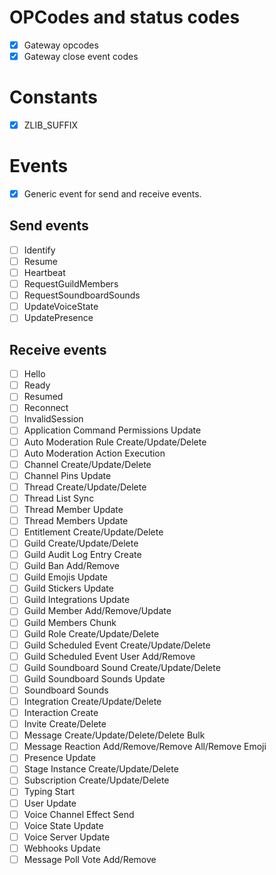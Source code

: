 # OPCodes and status codes
- [x] Gateway opcodes
- [x] Gateway close event codes

# Constants
- [x] ZLIB_SUFFIX

# Events
- [x] Generic event for send and receive events.

## Send events
- [ ] Identify
- [ ] Resume
- [ ] Heartbeat
- [ ] RequestGuildMembers
- [ ] RequestSoundboardSounds
- [ ] UpdateVoiceState
- [ ] UpdatePresence

## Receive events
- [ ] Hello
- [ ] Ready
- [ ] Resumed
- [ ] Reconnect
- [ ] InvalidSession
- [ ] Application Command Permissions Update
- [ ] Auto Moderation Rule Create/Update/Delete
- [ ] Auto Moderation Action Execution
- [ ] Channel Create/Update/Delete
- [ ] Channel Pins Update
- [ ] Thread Create/Update/Delete
- [ ] Thread List Sync
- [ ] Thread Member Update
- [ ] Thread Members Update
- [ ] Entitlement Create/Update/Delete
- [ ] Guild Create/Update/Delete
- [ ] Guild Audit Log Entry Create
- [ ] Guild Ban Add/Remove
- [ ] Guild Emojis Update
- [ ] Guild Stickers Update
- [ ] Guild Integrations Update
- [ ] Guild Member Add/Remove/Update
- [ ] Guild Members Chunk
- [ ] Guild Role Create/Update/Delete
- [ ] Guild Scheduled Event Create/Update/Delete
- [ ] Guild Scheduled Event User Add/Remove
- [ ] Guild Soundboard Sound Create/Update/Delete
- [ ] Guild Soundboard Sounds Update
- [ ] Soundboard Sounds
- [ ] Integration Create/Update/Delete
- [ ] Interaction Create
- [ ] Invite Create/Delete
- [ ] Message Create/Update/Delete/Delete Bulk
- [ ] Message Reaction Add/Remove/Remove All/Remove Emoji
- [ ] Presence Update
- [ ] Stage Instance Create/Update/Delete
- [ ] Subscription Create/Update/Delete
- [ ] Typing Start
- [ ] User Update
- [ ] Voice Channel Effect Send
- [ ] Voice State Update
- [ ] Voice Server Update
- [ ] Webhooks Update
- [ ] Message Poll Vote Add/Remove
